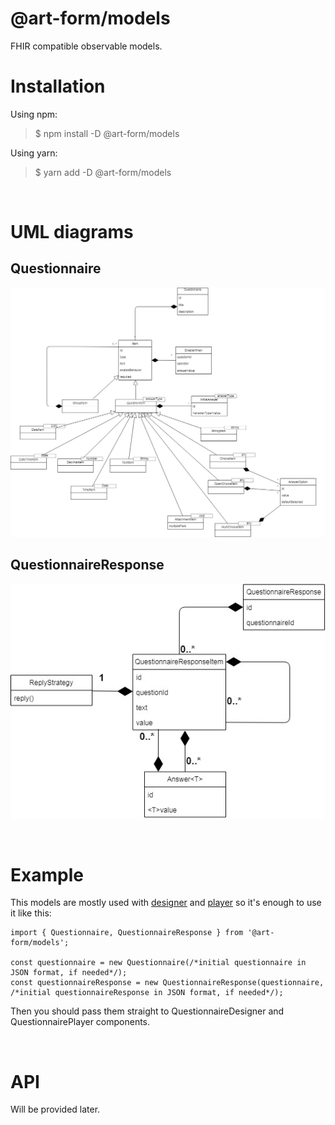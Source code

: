 # **@art-form/models**
FHIR compatible observable models.

# Installation
Using npm:
>$ npm install -D @art-form/models

Using yarn:
>$ yarn add -D @art-form/models

&nbsp;
# UML diagrams

## Questionnaire
![uml diagram](./Uml-diagram-questionnaire.jpg)

## QuestionnaireResponse
![uml diagram](./Uml-diagram-response.jpg)

&nbsp;
# Example

This models are mostly used with [designer](https://github.com/Artezio/ART-FORMS/blob/master/packages/designer/README.md "@art-forms/designer package") and [player](https://github.com/Artezio/ART-FORMS/blob/master/packages/player/README.md "@art-forms/player package") so it's enough to use it like this:
```JSX
import { Questionnaire, QuestionnaireResponse } from '@art-form/models';

const questionnaire = new Questionnaire(/*initial questionnaire in JSON format, if needed*/);
const questionnaireResponse = new QuestionnaireResponse(questionnaire, /*initial questionnaireResponse in JSON format, if needed*/);
```
Then you should pass them straight to QuestionnaireDesigner and QuestionnairePlayer components.

&nbsp;
# API

Will be provided later.